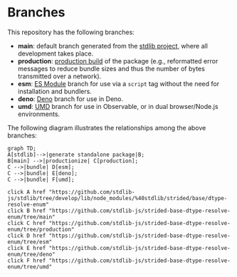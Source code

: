 <!--

@license Apache-2.0

Copyright (c) 2022 The Stdlib Authors.

Licensed under the Apache License, Version 2.0 (the "License");
you may not use this file except in compliance with the License.
You may obtain a copy of the License at

    http://www.apache.org/licenses/LICENSE-2.0

Unless required by applicable law or agreed to in writing, software
distributed under the License is distributed on an "AS IS" BASIS,
WITHOUT WARRANTIES OR CONDITIONS OF ANY KIND, either express or implied.
See the License for the specific language governing permissions and
limitations under the License.

-->

# Branches

This repository has the following branches:

-   **main**: default branch generated from the [stdlib project][stdlib-url], where all development takes place.
-   **production**: [production build][production-url] of the package (e.g., reformatted error messages to reduce bundle sizes and thus the number of bytes transmitted over a network).
-   **esm**: [ES Module][esm-url] branch for use via a `script` tag without the need for installation and bundlers.
-   **deno**: [Deno][deno-url] branch for use in Deno.
-   **umd**: [UMD][umd-url] branch for use in Observable, or in dual browser/Node.js environments.

The following diagram illustrates the relationships among the above branches:

```mermaid
graph TD;
A[stdlib]-->|generate standalone package|B;
B[main] -->|productionize| C[production];
C -->|bundle| D[esm];
C -->|bundle| E[deno];
C -->|bundle| F[umd];

click A href "https://github.com/stdlib-js/stdlib/tree/develop/lib/node_modules/%40stdlib/strided/base/dtype-resolve-enum"
click B href "https://github.com/stdlib-js/strided-base-dtype-resolve-enum/tree/main"
click C href "https://github.com/stdlib-js/strided-base-dtype-resolve-enum/tree/production"
click D href "https://github.com/stdlib-js/strided-base-dtype-resolve-enum/tree/esm"
click E href "https://github.com/stdlib-js/strided-base-dtype-resolve-enum/tree/deno"
click F href "https://github.com/stdlib-js/strided-base-dtype-resolve-enum/tree/umd"
```

[stdlib-url]: https://github.com/stdlib-js/stdlib/tree/develop/lib/node_modules/%40stdlib/strided/base/dtype-resolve-enum
[production-url]: https://github.com/stdlib-js/strided-base-dtype-resolve-enum/tree/production
[deno-url]: https://github.com/stdlib-js/strided-base-dtype-resolve-enum/tree/deno
[umd-url]: https://github.com/stdlib-js/strided-base-dtype-resolve-enum/tree/umd
[esm-url]: https://github.com/stdlib-js/strided-base-dtype-resolve-enum/tree/esm